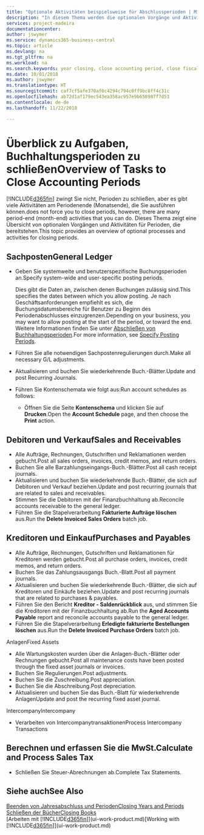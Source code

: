 ```yaml
---
title: "Optionale Aktivitäten beispielsweise für Abschlussperioden | Microsoft Docs"
description: "In diesem Thema werden die optionalen Vorgänge und Aktivitäten Abschlussbuchhaltungsperioden in  Business Central dargelegt."
services: project-madeira
documentationcenter: 
author: jswymer
ms.service: dynamics365-business-central
ms.topic: article
ms.devlang: na
ms.tgt_pltfrm: na
ms.workload: na
ms.search.keywords: year closing, close accounting period, close fiscal year, aging, creditor payments, vendor payments
ms.date: 10/01/2018
ms.author: jswymer
ms.translationtype: HT
ms.sourcegitcommit: caf7cf5afe370af0c4294c794c0ff9bc8ff4c31c
ms.openlocfilehash: ab72d1af179ec543ea358ac957e9b658987f7d53
ms.contentlocale: de-de
ms.lasthandoff: 11/22/2018

---
```

# <a name="overview-of-tasks-to-close-accounting-periods"></a><span data-ttu-id="3bd44-103">Überblick zu Aufgaben, Buchhaltungsperioden zu schließen</span><span class="sxs-lookup"><span data-stu-id="3bd44-103">Overview of Tasks to Close Accounting Periods</span></span>
[!INCLUDE[d365fin](includes/d365fin_md.md)] <span data-ttu-id="3bd44-104">zwingt Sie nicht, Perioden zu schließen, aber es gibt viele Aktivitäten am Periodenende (Monatsende), die Sie ausführen können.</span><span class="sxs-lookup"><span data-stu-id="3bd44-104">does not force you to close periods, however, there are many period-end (month-end) activities that you can do.</span></span> <span data-ttu-id="3bd44-105">Dieses Thema zeigt eine Übersicht von optionalen Vorgängen und Aktivitäten für Perioden, die bereitstehen.</span><span class="sxs-lookup"><span data-stu-id="3bd44-105">This topic provides an overview of optional processes and activities for closing periods.</span></span>  

## <a name="general-ledger"></a><span data-ttu-id="3bd44-106">Sachposten</span><span class="sxs-lookup"><span data-stu-id="3bd44-106">General Ledger</span></span>
* <span data-ttu-id="3bd44-107">Geben Sie systemweite und benutzerspezifische Buchungsperioden an.</span><span class="sxs-lookup"><span data-stu-id="3bd44-107">Specify system-wide and user-specific posting periods.</span></span>  

    <span data-ttu-id="3bd44-108">Dies gibt die Daten an, zwischen denen Buchungen zulässig sind.</span><span class="sxs-lookup"><span data-stu-id="3bd44-108">This specifies the dates between which you allow posting.</span></span> <span data-ttu-id="3bd44-109">Je nach Geschäftsanforderungen empfiehlt es sich, die Buchungsdatumsbereiche für Benutzer zu Beginn des Periodenabschlusses einzugrenzen.</span><span class="sxs-lookup"><span data-stu-id="3bd44-109">Depending on your business, you may want to allow posting at the start of the period, or toward the end.</span></span> <span data-ttu-id="3bd44-110">Weitere Informationen finden Sie unter [Abschließen von Buchhaltungsperioden](finance-how-specify-posting-periods.md).</span><span class="sxs-lookup"><span data-stu-id="3bd44-110">For more information, see [Specify Posting Periods](finance-how-specify-posting-periods.md).</span></span>  
* <span data-ttu-id="3bd44-111">Führen Sie alle notwendigen Sachpostenregulierungen durch.</span><span class="sxs-lookup"><span data-stu-id="3bd44-111">Make all necessary G/L adjustments.</span></span>  
* <span data-ttu-id="3bd44-112">Aktualisieren und buchen Sie wiederkehrende Buch.-Blätter.</span><span class="sxs-lookup"><span data-stu-id="3bd44-112">Update and post Recurring Journals.</span></span>  
  <!--* Process Consolidations-->
* <span data-ttu-id="3bd44-113">Führen Sie Kontenschemata wie folgt aus:</span><span class="sxs-lookup"><span data-stu-id="3bd44-113">Run account schedules as follows:</span></span>  
  * <span data-ttu-id="3bd44-114">Öffnen Sie die Seite **Kontenschema** und klicken Sie auf **Drucken**.</span><span class="sxs-lookup"><span data-stu-id="3bd44-114">Open the **Account Schedule** page, and then choose the **Print** action.</span></span>  

## <a name="sales-and-receivables"></a><span data-ttu-id="3bd44-115">Debitoren und Verkauf</span><span class="sxs-lookup"><span data-stu-id="3bd44-115">Sales and Receivables</span></span>
* <span data-ttu-id="3bd44-116">Alle Aufträge, Rechnungen, Gutschriften und Reklamationen werden gebucht.</span><span class="sxs-lookup"><span data-stu-id="3bd44-116">Post all sales orders, invoices, credit memos, and return orders.</span></span>  
* <span data-ttu-id="3bd44-117">Buchen Sie alle Barzahlungseingangs-Buch.-Blätter.</span><span class="sxs-lookup"><span data-stu-id="3bd44-117">Post all cash receipt journals.</span></span>  
* <span data-ttu-id="3bd44-118">Aktualisieren und buchen Sie wiederkehrende Buch.-Blätter, die sich auf Debitoren und Verkauf beziehen.</span><span class="sxs-lookup"><span data-stu-id="3bd44-118">Update and post recurring journals that are related to sales and receivables.</span></span>  
* <span data-ttu-id="3bd44-119">Stimmen Sie die Debitoren mit der Finanzbuchhaltung ab.</span><span class="sxs-lookup"><span data-stu-id="3bd44-119">Reconcile accounts receivable to the general ledger.</span></span>  
* <span data-ttu-id="3bd44-120">Führen Sie die Stapelverarbeitung **Fakturierte Aufträge löschen** aus.</span><span class="sxs-lookup"><span data-stu-id="3bd44-120">Run the **Delete Invoiced Sales Orders** batch job.</span></span>  

## <a name="purchases-and-payables"></a><span data-ttu-id="3bd44-121">Kreditoren und Einkauf</span><span class="sxs-lookup"><span data-stu-id="3bd44-121">Purchases and Payables</span></span>
* <span data-ttu-id="3bd44-122">Alle Aufträge, Rechnungen, Gutschriften und Reklamationen für Kreditoren werden gebucht.</span><span class="sxs-lookup"><span data-stu-id="3bd44-122">Post all purchase orders, invoices, credit memos, and return orders.</span></span>  
* <span data-ttu-id="3bd44-123">Buchen Sie das Zahlungsausgangs Buch.-Blatt.</span><span class="sxs-lookup"><span data-stu-id="3bd44-123">Post all payment journals.</span></span>  
* <span data-ttu-id="3bd44-124">Aktualisieren und buchen Sie wiederkehrende Buch.-Blätter, die sich auf Kreditoren und Einkäufe beziehen.</span><span class="sxs-lookup"><span data-stu-id="3bd44-124">Update and post recurring journals that are related to purchases & payables.</span></span>  
* <span data-ttu-id="3bd44-125">Führen Sie den Bericht **Kreditor - Saldenrückblick** aus, und stimmen Sie die Kreditoren mit der Finanzbuchhaltung ab.</span><span class="sxs-lookup"><span data-stu-id="3bd44-125">Run the **Aged Accounts Payable** report and reconcile accounts payable to the general ledger.</span></span>  
* <span data-ttu-id="3bd44-126">Führen Sie die Stapelverarbeitung **Erledigte fakturierte Bestellungen löschen** aus.</span><span class="sxs-lookup"><span data-stu-id="3bd44-126">Run the **Delete Invoiced Purchase Orders** batch job.</span></span>  

<span data-ttu-id="3bd44-127">Anlagen</span><span class="sxs-lookup"><span data-stu-id="3bd44-127">Fixed Assets</span></span>
* <span data-ttu-id="3bd44-128">Alle Wartungskosten wurden über die Anlagen-Buch.-Blätter oder Rechnungen gebucht.</span><span class="sxs-lookup"><span data-stu-id="3bd44-128">Post all maintenance costs have been posted through the fixed asset journals or invoices.</span></span>
* <span data-ttu-id="3bd44-129">Buchen Sie Regulierungen.</span><span class="sxs-lookup"><span data-stu-id="3bd44-129">Post adjustments.</span></span>
* <span data-ttu-id="3bd44-130">Buchen Sie die Zuschreibung.</span><span class="sxs-lookup"><span data-stu-id="3bd44-130">Post appreciation.</span></span>
* <span data-ttu-id="3bd44-131">Buchen Sie die Abschreibung.</span><span class="sxs-lookup"><span data-stu-id="3bd44-131">Post depreciation.</span></span>
* <span data-ttu-id="3bd44-132">Aktualisieren und buchen Sie das Buch.-Blatt für wiederkehrende Anlagen</span><span class="sxs-lookup"><span data-stu-id="3bd44-132">Update and post the recurring fixed asset journal.</span></span>

<span data-ttu-id="3bd44-133">Intercompany</span><span class="sxs-lookup"><span data-stu-id="3bd44-133">Intercompany</span></span>
* <span data-ttu-id="3bd44-134">Verarbeiten von Intercompanytransaktionen</span><span class="sxs-lookup"><span data-stu-id="3bd44-134">Process Intercompany Transactions</span></span>

## <a name="calculate-and-process-sales-tax"></a><span data-ttu-id="3bd44-135">Berechnen und erfassen Sie die MwSt.</span><span class="sxs-lookup"><span data-stu-id="3bd44-135">Calculate and Process Sales Tax</span></span>
* <span data-ttu-id="3bd44-136">Schließen Sie Steuer-Abrechnungen ab.</span><span class="sxs-lookup"><span data-stu-id="3bd44-136">Complete Tax Statements.</span></span>  

## <a name="see-also"></a><span data-ttu-id="3bd44-137">Siehe auch</span><span class="sxs-lookup"><span data-stu-id="3bd44-137">See Also</span></span>
[<span data-ttu-id="3bd44-138">Beenden von Jahresabschluss und Perioden</span><span class="sxs-lookup"><span data-stu-id="3bd44-138">Closing Years and Periods</span></span>](year-close-years-periods.md)  
[<span data-ttu-id="3bd44-139">Schließen der Bücher</span><span class="sxs-lookup"><span data-stu-id="3bd44-139">Closing Books</span></span>](year-close-books.md)  
<span data-ttu-id="3bd44-140">[Arbeiten mit [!INCLUDE[d365fin](includes/d365fin_md.md)]](ui-work-product.md)</span><span class="sxs-lookup"><span data-stu-id="3bd44-140">[Working with [!INCLUDE[d365fin](includes/d365fin_md.md)]](ui-work-product.md)</span></span>

